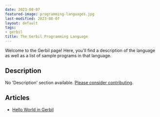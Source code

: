 ```yaml
---
date: 2023-08-07
featured-image: programming-languages.jpg
last-modified: 2023-08-07
layout: default
tags:
- gerbil
title: The Gerbil Programming Language
---
```


Welcome to the Gerbil page! Here, you'll find a description of the language as well as a list of sample programs in that language.

## Description

No 'Description' section available. [Please consider contributing](https://github.com/TheRenegadeCoder/sample-programs-website).

## Articles

- [Hello World in Gerbil](https://sampleprograms.io/projects/hello-world/gerbil)